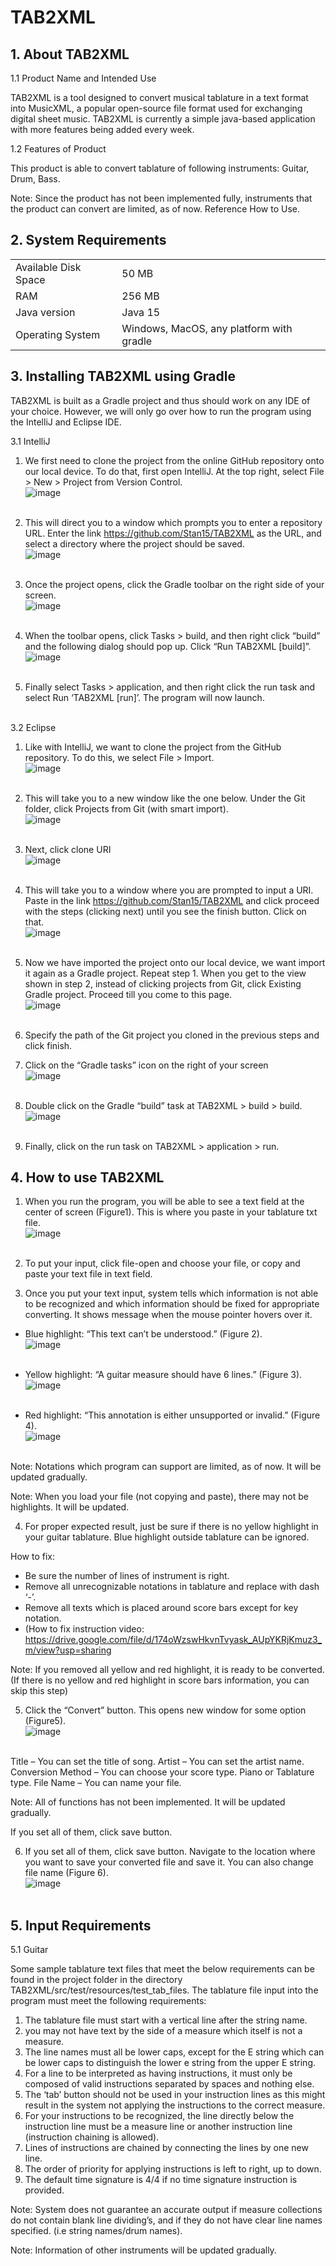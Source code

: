# TAB2XML

## 1. About TAB2XML

1.1 Product Name and Intended Use

TAB2XML is a tool designed to convert musical tablature in a text format into MusicXML, a popular open-source file format used for exchanging digital sheet music.  TAB2XML is currently a simple java-based application with more features being added every week.  
  
1.2 Features of Product

This product is able to convert tablature of following instruments: Guitar, Drum, Bass.

Note: Since the product has not been implemented fully, instruments that the product can convert are limited, as of now. Reference How to Use. <br/>



## 2. System Requirements

|     |           |
|-----|-----------|
|Available Disk Space |	50 MB|
|RAM | 256 MB|
|Java version | Java 15|
|Operating System |	Windows, MacOS, any platform with gradle| <br/>



## 3. Installing TAB2XML using Gradle

TAB2XML is built as a Gradle project and thus should work on any IDE of your choice. 
However, we will only go over how to run the program using the IntelliJ and Eclipse IDE.

3.1	IntelliJ

1. We first need to clone the project from the online GitHub repository onto our local
device. To do that, first open IntelliJ. At the top right, select File > New > Project from 
Version Control. <br/>
![image](https://user-images.githubusercontent.com/76922658/111523021-32c74700-8731-11eb-9915-3987fdf4632a.png) <br/><br/>


2. This will direct you to a window which prompts you to enter a repository URL. Enter the
link https://github.com/Stan15/TAB2XML as the URL, and select a directory where the 
project should be saved. <br/>
![image](https://user-images.githubusercontent.com/76922658/111525193-b124e880-8733-11eb-9a1d-048f1a0a584b.png) <br/><br/>


3. Once the project opens, click the Gradle toolbar on the right side of your screen. <br/>
![image](https://user-images.githubusercontent.com/76922658/111525232-bb46e700-8733-11eb-8767-fe31c30b2e6b.png) <br/><br/>


4. When the toolbar opens, click Tasks > build, and then right click “build” and the
 following dialog should pop up. Click “Run TAB2XML [build]”. <br/>
![image](https://user-images.githubusercontent.com/76922658/111502360-2c7aa000-871c-11eb-9d27-c49dedaf83a1.png) <br/><br/>

5. Finally select Tasks > application, and then right click the run task and select Run 
‘TAB2XML [run]’. The program will now launch. <br/><br/>


3.2	Eclipse

1. Like with IntelliJ, we want to clone the project from the GitHub repository. To do this, we select File > Import. <br/>
![image](https://user-images.githubusercontent.com/76922658/111523398-a0737300-8731-11eb-9d44-f9db034994fc.png) <br/><br/>
 

2. This will take you to a new window like the one below. Under the Git folder, click Projects from Git (with smart import). <br/>
![image](https://user-images.githubusercontent.com/76922658/111523439-a8cbae00-8731-11eb-9982-dc57fbd8345a.png) <br/><br/>


3. Next, click clone URI <br/>
![image](https://user-images.githubusercontent.com/76922658/111503482-2e912e80-871d-11eb-96d0-d31450891d02.png) <br/><br/>


4. This will take you to a window where you are prompted to input a URI. Paste in the link https://github.com/Stan15/TAB2XML and click proceed with the steps (clicking next) until you see the finish button. Click on that. <br/>
![image](https://user-images.githubusercontent.com/76922658/111523502-b5e89d00-8731-11eb-930f-ec7932f04a5c.png) <br/><br/>


5. Now we have imported the project onto our local device, we want import it again as a Gradle project. Repeat step 1. When you get to the view shown in step 2, instead of clicking projects from Git, click Existing Gradle project. Proceed till you come to this page. <br/>
![image](https://user-images.githubusercontent.com/76922658/111523542-be40d800-8731-11eb-86ab-5ec1ee6aa559.png) <br/><br/>


6. Specify the path of the Git project you cloned in the previous steps and click finish.


7. Click on the “Gradle tasks” icon on the right of your screen <br/>
![image](https://user-images.githubusercontent.com/76922658/111503414-1f11e580-871d-11eb-8442-2bb2fd6f0ed7.png) <br/><br/>


8. Double click on the Gradle “build” task at TAB2XML > build > build. <br/>
![image](https://user-images.githubusercontent.com/76922658/111523576-cbf65d80-8731-11eb-93a8-c8dff42b2a02.png) <br/><br/>


9. Finally, click on the run task on TAB2XML > application > run. <br/>



## 4. How to use TAB2XML

1.	When you run the program, you will be able to see a text field at the center of screen 
(Figure1). This is where you paste in your tablature txt file. <br/>
![image](https://user-images.githubusercontent.com/76922658/111504953-7ebcc080-871e-11eb-8ea8-e1050bb83932.png) <br/><br/>


2. To put your input, click file-open and choose your file, or copy and paste your text file in text field. <br/>


3. Once you put your text input, system tells which information is not able to be recognized and which information should be fixed for appropriate converting. It shows message when the mouse pointer hovers over it. <br/>


-	Blue highlight: “This text can’t be understood.” (Figure 2). <br/>
![image](https://user-images.githubusercontent.com/76922658/111505030-92682700-871e-11eb-8958-36007991c9d5.png) <br/><br/>


-	Yellow highlight: “A guitar measure should have 6 lines.” (Figure 3). <br/>
![image](https://user-images.githubusercontent.com/76922658/111505099-a6ac2400-871e-11eb-94da-bb9487002a7f.png) <br/><br/>


-	Red highlight: “This annotation is either unsupported or invalid.” (Figure 4). <br/>
![image](https://user-images.githubusercontent.com/76922658/111505129-af045f00-871e-11eb-9df7-7d3b89d9bf07.png) <br/><br/>


Note: Notations which program can support are limited, as of now. It will be updated gradually.


Note: When you load your file (not copying and paste), there may not be highlights. It will be updated. <br/>


4. For proper expected result, just be sure if there is no yellow highlight in your guitar 
tablature. Blue highlight outside tablature can be ignored. <br/>


How to fix: <br/>
- Be sure the number of lines of instrument is right. <br/>
- Remove all unrecognizable notations in tablature and replace with dash ‘-’. <br/>
- Remove all texts which is placed around score bars except for key notation. <br/>
- (How to fix instruction video: https://drive.google.com/file/d/174oWzswHkvnTvyask_AUpYKRjKmuz3_m/view?usp=sharing <br/>


Note: If you removed all yellow and red highlight, it is ready to be converted.
(If there is no yellow and red highlight in score bars information, you can skip this step) <br/>


5. Click the “Convert” button. This opens new window for some option (Figure5). <br/>
![image](https://user-images.githubusercontent.com/76922658/111522744-f3005f80-8730-11eb-95c5-b281eef210b1.png) <br/><br/>


Title – You can set the title of song.
Artist – You can set the artist name.
Conversion Method – You can choose your score type. Piano or Tablature type.
File Name – You can name your file. <br/>


Note: All of functions has not been implemented. It will be updated gradually.


If you set all of them, click save button. <br/>


6. If you set all of them, click save button. Navigate to the location where you want to save your converted file and save it. You can also change file name (Figure 6). <br/>
![image](https://user-images.githubusercontent.com/76922658/111522873-10352e00-8731-11eb-821c-e65ee2fecd32.png) <br/><br/>



## 5. Input Requirements


5.1 Guitar


Some sample tablature text files that meet the below requirements can be found in the project folder in the directory TAB2XML/src/test/resources/test_tab_files. The tablature file input into the program must meet the following requirements:


1.	The tablature file must start with a vertical line after the string name.
2.	you may not have text by the side of a measure which itself is not a measure.
3.	The line names must all be lower caps, except for the E string which can be lower caps to distinguish the lower e string from the upper E string.
4.	For a line to be interpreted as having instructions, it must only be composed of valid instructions separated by spaces and nothing else.
5.	The ‘tab’ button should not be used in your instruction lines as this might result in the system not applying the instructions to the correct measure.
6.	For your instructions to be recognized, the line directly below the instruction line must be a measure line or another instruction line (instruction chaining is allowed).
7.	Lines of instructions are chained by connecting the lines by one new line.
8.	The order of priority for applying instructions is left to right, up to down.
9.	The default time signature is 4/4 if no time signature instruction is provided. <br/>


Note: System does not guarantee an accurate output if measure collections do not contain blank 
line dividing’s, and if they do not have clear line names specified. (i.e string names/drum names).


Note: Information of other instruments will be updated gradually.

